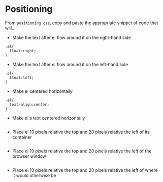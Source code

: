 # Positioning

From `positioning.css`, copy and paste the appropriate snippet of code that will...

- Make the text after el flow around it on the right-hand side

```
.el{
  float:right;
}

```

- Make the text after el flow around it on the left-hand side

```
.el{
  float:left;
}

```

- Make el centered horizontally

```
.el{
  text-align:center;
}

```

- Make el's text centered horizontally

```

```

- Place el 10 pixels relative the top and 20 pixels relative the left of its container

```

```

- Place el 10 pixels relative the top and 20 pixels relative the left of the browser window

```

```

- Place el 10 pixels relative the top and 20 pixels relative the left of where it would otherwise be

```

```
